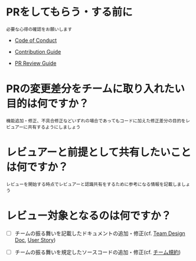 # PRをしてもらう・する前に

```
必要な心得の確認をお願いします
```

- [Code of Conduct]()

- [Contribution Guide]()

- [PR Review Guide]()

# PRの変更差分をチームに取り入れたい目的は何ですか？

```
機能追加・修正、不具合修正などいずれの場合であってもコードに加えた修正差分の目的をレビュアーに共有するようにしましょう
```

# レビュアーと前提として共有したいことは何ですか？

```
レビューを開始する時点でレビュアーと認識共有をするために参考になる情報を記載しましょう
```


# レビュー対象となるのは何ですか？

- [ ] チームの振る舞いを記載したドキュメントの追加・修正(cf. [Team Design Doc](), [User Story]())

- [ ] チームの振る舞いを規定したソースコードの追加・修正(cf. [チーム規約]())
